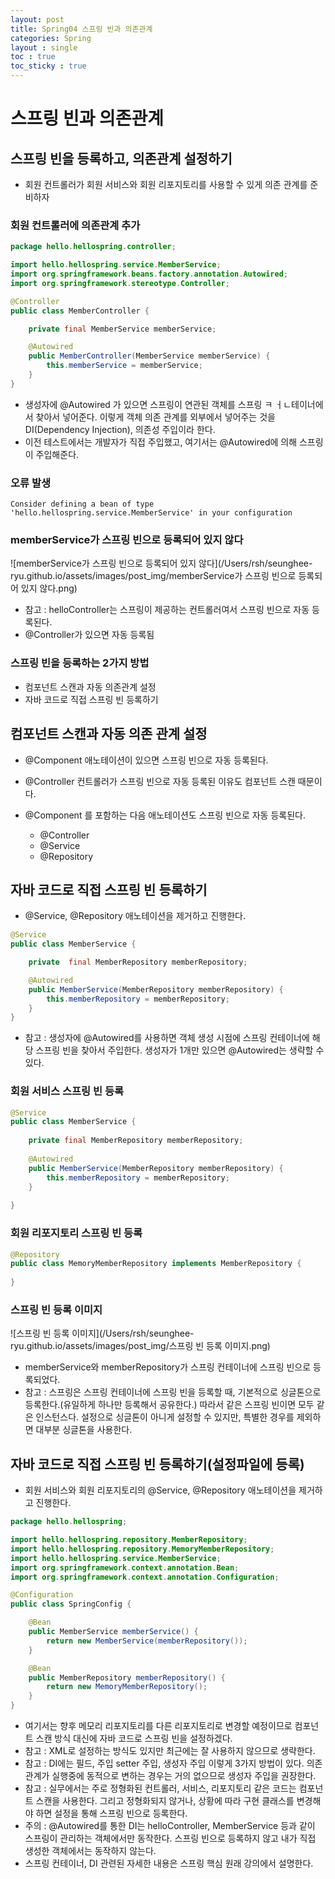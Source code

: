 ```yaml
---
layout: post
title: Spring04 스프링 빈과 의존관계
categories: Spring
layout : single
toc : true 
toc_sticky : true
---
```


# 스프링 빈과 의존관계

## 스프링 빈을 등록하고, 의존관계 설정하기

- 회원 컨트롤러가 회원 서비스와 회원 리포지토리를 사용할 수 있게 의존 관계를 준비하자



### 회원 컨트롤러에 의존관계 추가

```java
package hello.hellospring.controller;

import hello.hellospring.service.MemberService;
import org.springframework.beans.factory.annotation.Autowired;
import org.springframework.stereotype.Controller;

@Controller
public class MemberController {

    private final MemberService memberService;

    @Autowired
    public MemberController(MemberService memberService) {
        this.memberService = memberService;
    }
}
```

- 생성자에 @Autowired 가 있으면 스프링이 연관된 객체를 스프링 ㅋ ㅓㄴ테이너에서 찾아서 넣어준다. 이렇게 객체 의존 관계를 외부에서 넣어주는 것을 DI(Dependency Injection), 의존성 주입이라 한다.
- 이전 테스트에서는 개발자가 직접 주입했고, 여기서는 @Autowired에 의해 스프링이 주입해준다.



### 오류 발생

```
Consider defining a bean of type 'hello.hellospring.service.MemberService' in your configuration
```



### memberService가 스프링 빈으로 등록되어 있지 않다

![memberService가 스프링 빈으로 등록되어 있지 않다](/Users/rsh/seunghee-ryu.github.io/assets/images/post_img/memberService가 스프링 빈으로 등록되어 있지 않다.png)

- 참고 : helloController는 스프링이 제공하는 컨트롤러여서 스프링 빈으로 자동 등록된다.
- @Controller가 있으면 자동 등록됨



### 스프링 빈을 등록하는 2가지 방법

- 컴포넌트 스캔과 자동 의존관계 설정
- 자바 코드로 직접 스프링 빈 등록하기



## 컴포넌트 스캔과 자동 의존 관계 설정

- @Component 애노테이션이 있으면 스프링 빈으로 자동 등록된다.
- @Controller 컨트롤러가 스프링 빈으로 자동 등록된 이유도 컴포넌트 스캔 때문이다.



- @Component 를 포함하는 다음 애노테이션도 스프링 빈으로 자동 등록된다.
  - @Controller
  - @Service
  - @Repository



## 자바 코드로 직접 스프링 빈 등록하기

- @Service, @Repository 애노테이션을 제거하고 진행한다.

```java
@Service
public class MemberService {

    private  final MemberRepository memberRepository;

    @Autowired
    public MemberService(MemberRepository memberRepository) {
        this.memberRepository = memberRepository;
    }
}
```

- 참고 : 생성자에 @Autowired를 사용하면 객체 생성 시점에 스프링 컨테이너에 해당 스프링 빈을 찾아서 주입한다. 생성자가 1개만 있으면 @Autowired는 생략할 수 있다.



### 회원 서비스 스프링 빈 등록

```java
@Service
public class MemberService {
  
  	private final MemberRepository memberRepository;
  
  	@Autowired
  	public MemberService(MemberRepository memberRepository) {
       	this.memberRepository = memberRepository;
    }
  
}
```




### 회원 리포지토리 스프링 빈 등록

```java
@Repository
public class MemoryMemberRepository implements MemberRepository {
  
}
```



### 스프링 빈 등록 이미지

![스프링 빈 등록 이미지](/Users/rsh/seunghee-ryu.github.io/assets/images/post_img/스프링 빈 등록 이미지.png)

- memberService와 memberRepository가 스프링 컨테이너에 스프링 빈으로 등록되었다.
- 참고 : 스프링은 스프링 컨테이너에 스프링 빈을 등록할 때, 기본적으로 싱글톤으로 등록한다.(유일하게 하나만 등록해서 공유한다.) 따라서 같은 스프링 빈이면 모두 같은 인스턴스다. 설정으로 싱글톤이 아니게 설정할 수 있지만, 특별한 경우를 제외하면 대부분 싱글톤을 사용한다.



## 자바 코드로 직접 스프링 빈 등록하기(설정파일에 등록)

- 회원 서비스와 회원 리포지토리의 @Service, @Repository 애노테이션을 제거하고 진행한다.

```java
package hello.hellospring;

import hello.hellospring.repository.MemberRepository;
import hello.hellospring.repository.MemoryMemberRepository;
import hello.hellospring.service.MemberService;
import org.springframework.context.annotation.Bean;
import org.springframework.context.annotation.Configuration;

@Configuration
public class SpringConfig {

    @Bean
    public MemberService memberService() {
        return new MemberService(memberRepository());
    }

    @Bean
    public MemberRepository memberRepository() {
        return new MemoryMemberRepository();
    }
}
```

- 여기서는 향후 메모리 리포지토리를 다른 리포지토리로 변경할 예정이므로 컴포넌트 스캔 방식 대신에 자바 코드로 스프링 빈을 설정하겠다.
- 참고 : XML로 설정하는 방식도 있지만 최근에는 잘 사용하지 않으므로 생략한다.
- 참고 : DI에는 필드, 주입 setter 주입, 생성자 주입 이렇게 3가지 방법이 있다. 의존관계가 실행중에 동적으로 변하는 경우는 거의 없으므로 생성자 주입을 권장한다.
- 참고 : 실무에서는 주로 정형화된 컨트롤러, 서비스, 리포지토리 같은 코드는 컴포넌트 스캔을 사용한다. 그리고 정형화되지 않거나, 상황에 따라 구현 클래스를 변경해야 하면 설정을 통해 스프링 빈으로 등록한다.
- 주의 : @Autowired를 통한 DI는 helloController, MemberService 등과 같이 스프링이 관리하는 객체에서만 동작한다. 스프링 빈으로 등록하지 않고 내가 직접 생성한 객체에서는 동작하지 않는다.
- 스프링 컨테이너, DI 관련된 자세한 내용은 스프링 핵심 원래 강의에서 설명한다.



